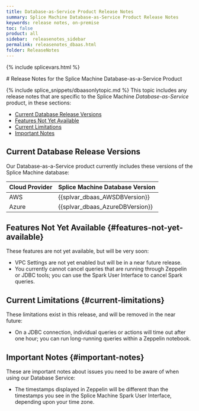```yaml
---
title: Database-as-Service Product Release Notes
summary: Splice Machine Database-as-Service Product Release Notes
keywords: release notes, on-premise
toc: false
product: all
sidebar:  releasenotes_sidebar
permalink: releasenotes_dbaas.html
folder: ReleaseNotes
---
```

{% include splicevars.html %}
<section>
<div class="TopicContent" data-swiftype-index="true" markdown="1">
# Release Notes for the Splice Machine Database-as-a-Service Product

{% include splice_snippets/dbaasonlytopic.md %}
This topic includes any release notes that are specific to the Splice Machine *Database-as-Service* product, in these sections:

* [Current Database Release Versions](#database-versions)
* [Features Not Yet Available](#features-not-yet-available)
* [Current Limitations](#current-limitations)
* [Important Notes](#important-notes)

## Current Database Release Versions
Our Database-as-a-Service product currently includes these versions of the Splice Machine database:

<table>
    <col />
    <col />
    <thead>
        <tr>
            <th>Cloud Provider</th>
            <th>Splice Machine Database Version</th>
        </tr>
    </thead>
    <tbody>
        <tr>
            <td>AWS</td>
            <td>{{splvar_dbaas_AWSDBVersion}}</td>
        </tr>
        <tr>
            <td>Azure</td>
            <td>{{splvar_dbaas_AzureDBVersion}}</td>
        </tr>
    </tbody>
</table>


## Features Not Yet Available {#features-not-yet-available}

These features are not yet available, but will be very soon:

* VPC Settings are not yet enabled but will be in a near future release.
* You currently cannot cancel queries that are running through Zeppelin or JDBC tools; you can use the Spark User Interface to cancel Spark queries.


## Current Limitations {#current-limitations}

These limitations exist in this release, and will be removed in the near future:

* On a JDBC connection, individual queries or actions will time out after one hour; you can run long-running queries within a Zeppelin notebook.

## Important Notes {#important-notes}

These are important notes about issues you need to be aware of when using our Database Service:

* The timestamps displayed in Zeppelin will be different than the timestamps you see in the Splice Machine Spark User Interface, depending upon your time zone.

</div>
</section>
